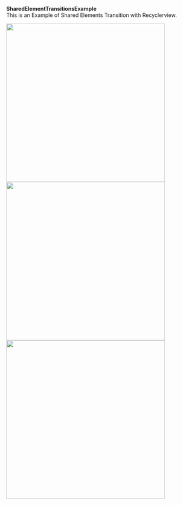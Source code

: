<b>SharedElementTransitionsExample</b><br>
This is an Example of Shared Elements Transition with Recyclerview.

<img height="420" src="https://cloud.githubusercontent.com/assets/9977126/16391513/295469e8-3cc5-11e6-955d-1dd6cb68ff01.png"/>
<img height="420" src="https://cloud.githubusercontent.com/assets/9977126/16391521/3313398c-3cc5-11e6-8996-68119b644965.png"/>
<img height="420" src="https://cloud.githubusercontent.com/assets/9977126/16391666/c18fdde6-3cc5-11e6-876d-12ce7e9d71db.png"/>
<br><br>
